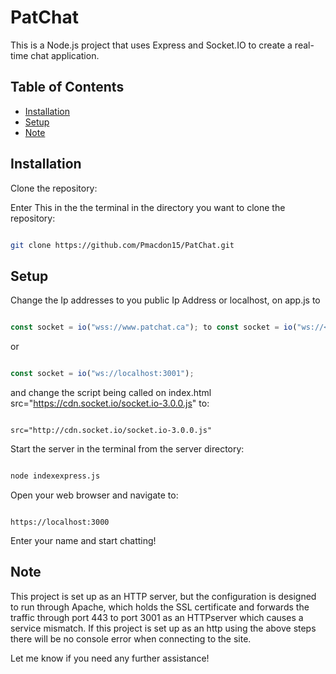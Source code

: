 # PatChat
This is a Node.js project that uses Express and Socket.IO to create a real-time chat application.


## Table of Contents

- [Installation](#Installation)
- [Setup](#Setup)
- [Note](#Note)

  
## Installation

Clone the repository: 

Enter This in the the terminal in the directory you want to clone the repository:

```bash

git clone https://github.com/Pmacdon15/PatChat.git

```

## Setup

Change the  Ip addresses to you public Ip Address or localhost, on app.js  to


``` javaScript

const socket = io("wss://www.patchat.ca"); to const socket = io("ws://<publicIp>:3001"); 

```

or 

``` javaScript

const socket = io("ws://localhost:3001");

```

and change the script being called on index.html src="https://cdn.socket.io/socket.io-3.0.0.js" to:

```url 

src="http://cdn.socket.io/socket.io-3.0.0.js"

```

Start the server in the terminal from the server directory:

```bash

node indexexpress.js

```

Open your web browser and navigate to:

```url

https://localhost:3000 

```

Enter your name and start chatting!

## Note 
This project is set up as an HTTP server, but the configuration is designed to run through Apache, which holds the SSL certificate and forwards the traffic through port 443 to port 3001 as an HTTPserver which causes a service mismatch. If this project is set up as an http using the above steps there will be no console error when connecting to the site.

Let me know if you need any further assistance!
